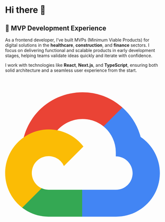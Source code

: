 # Hi there 👋

## 🚀 MVP Development Experience

As a frontend developer, I’ve built MVPs (Minimum Viable Products) for digital solutions in the **healthcare**, **construction**, and **finance** sectors. I focus on delivering functional and scalable products in early development stages, helping teams validate ideas quickly and iterate with confidence.

I work with technologies like **React**, **Next.js**, and **TypeScript**, ensuring both solid architecture and a seamless user experience from the start.



<svg xmlns="http://www.w3.org/2000/svg" width="800" height="800" preserveAspectRatio="xMidYMid" viewBox="0 -25 256 256"><path fill="#EA4335" d="m170.252 56.819 22.253-22.253 1.483-9.37C153.437-11.677 88.976-7.496 52.42 33.92 42.267 45.423 34.734 59.764 30.717 74.573l7.97-1.123 44.505-7.34 3.436-3.513c19.797-21.742 53.27-24.667 76.128-6.168l7.496.39Z"/><path fill="#4285F4" d="M224.205 73.918a100.249 100.249 0 0 0-30.217-48.722l-31.232 31.232a55.515 55.515 0 0 1 20.379 44.037v5.544c15.35 0 27.797 12.445 27.797 27.796 0 15.352-12.446 27.485-27.797 27.485h-55.671l-5.466 5.934v33.34l5.466 5.231h55.67c39.93.311 72.553-31.494 72.864-71.424a72.303 72.303 0 0 0-31.793-60.453"/><path fill="#34A853" d="M71.87 205.796h55.593V161.29H71.87a27.275 27.275 0 0 1-11.399-2.498l-7.887 2.42-22.409 22.253-1.952 7.574c12.567 9.489 27.9 14.825 43.647 14.757"/><path fill="#FBBC05" d="M71.87 61.425C31.94 61.664-.237 94.228.001 134.159a72.301 72.301 0 0 0 28.222 56.88l32.248-32.246c-13.99-6.322-20.208-22.786-13.887-36.776 6.32-13.99 22.786-20.208 36.775-13.888a27.796 27.796 0 0 1 13.887 13.888l32.248-32.248A72.224 72.224 0 0 0 71.87 61.425"/></svg>
